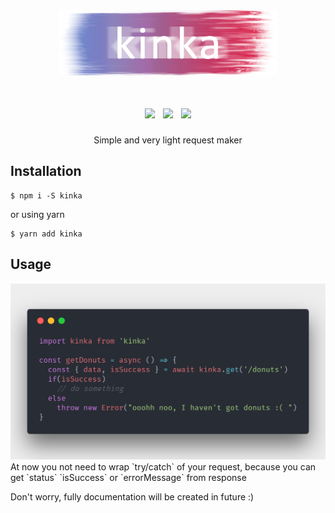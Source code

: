 <div align="center">
  <a href="https://www.npmjs.com/package/kinka">
    <img width="350" height="104" src="https://github.com/acacode/kinka/raw/master/logo.png">
  </a>
  <br>
  <h1>
    <a href="https://github.com/acacode/kinka/blob/master/LICENSE"><img src="https://img.shields.io/badge/license-MIT-red.svg"></a>&nbsp;
    <a href="https://www.npmjs.com/package/kinka"><img src="https://img.shields.io/npm/v/kinka.svg?style=flat"></a>&nbsp;
    <a href="https://travis-ci.org/acacode/kinka"><img src="https://travis-ci.org/acacode/kinka.svg?branch=master"></a>
  </h1>
  <p>
    Simple and very light request maker
  </p>
</div>

<h2 align="left">Installation</h2>

    $ npm i -S kinka

or using yarn

    $ yarn add kinka

<h2 align="left">Usage</h2>
<img src="https://github.com/acacode/kinka/raw/master/example_usage1.png">
At now you not need to wrap `try/catch` of your request, because you can get `status` `isSuccess` or `errorMessage` from response

Don't worry, fully documentation will be created in future :)